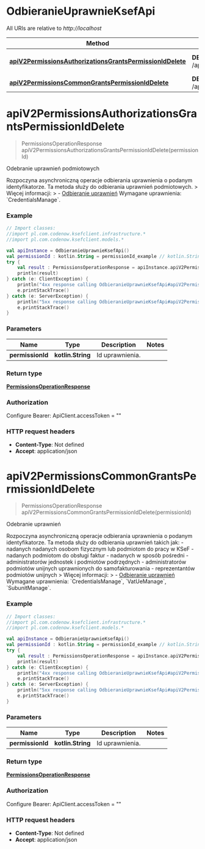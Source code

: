 # OdbieranieUprawnieKsefApi

All URIs are relative to *http://localhost*

| Method | HTTP request | Description |
| ------------- | ------------- | ------------- |
| [**apiV2PermissionsAuthorizationsGrantsPermissionIdDelete**](OdbieranieUprawnieKsefApi.md#apiV2PermissionsAuthorizationsGrantsPermissionIdDelete) | **DELETE** /api/v2/permissions/authorizations/grants/{permissionId} | Odebranie uprawnień podmiotowych |
| [**apiV2PermissionsCommonGrantsPermissionIdDelete**](OdbieranieUprawnieKsefApi.md#apiV2PermissionsCommonGrantsPermissionIdDelete) | **DELETE** /api/v2/permissions/common/grants/{permissionId} | Odebranie uprawnień |


<a id="apiV2PermissionsAuthorizationsGrantsPermissionIdDelete"></a>
# **apiV2PermissionsAuthorizationsGrantsPermissionIdDelete**
> PermissionsOperationResponse apiV2PermissionsAuthorizationsGrantsPermissionIdDelete(permissionId)

Odebranie uprawnień podmiotowych

Rozpoczyna asynchroniczną operacje odbierania uprawnienia o podanym identyfikatorze. Ta metoda służy do odbierania uprawnień podmiotowych.  &gt; Więcej informacji: &gt; - [Odbieranie uprawnień](https://github.com/CIRFMF/ksef-docs/blob/main/uprawnienia.md#odebranie-uprawnie%C5%84-podmiotowych)  Wymagane uprawnienia: &#x60;CredentialsManage&#x60;.

### Example
```kotlin
// Import classes:
//import pl.com.codenow.ksefclient.infrastructure.*
//import pl.com.codenow.ksefclient.models.*

val apiInstance = OdbieranieUprawnieKsefApi()
val permissionId : kotlin.String = permissionId_example // kotlin.String | Id uprawnienia.
try {
    val result : PermissionsOperationResponse = apiInstance.apiV2PermissionsAuthorizationsGrantsPermissionIdDelete(permissionId)
    println(result)
} catch (e: ClientException) {
    println("4xx response calling OdbieranieUprawnieKsefApi#apiV2PermissionsAuthorizationsGrantsPermissionIdDelete")
    e.printStackTrace()
} catch (e: ServerException) {
    println("5xx response calling OdbieranieUprawnieKsefApi#apiV2PermissionsAuthorizationsGrantsPermissionIdDelete")
    e.printStackTrace()
}
```

### Parameters
| Name | Type | Description  | Notes |
| ------------- | ------------- | ------------- | ------------- |
| **permissionId** | **kotlin.String**| Id uprawnienia. | |

### Return type

[**PermissionsOperationResponse**](PermissionsOperationResponse.md)

### Authorization


Configure Bearer:
    ApiClient.accessToken = ""

### HTTP request headers

 - **Content-Type**: Not defined
 - **Accept**: application/json

<a id="apiV2PermissionsCommonGrantsPermissionIdDelete"></a>
# **apiV2PermissionsCommonGrantsPermissionIdDelete**
> PermissionsOperationResponse apiV2PermissionsCommonGrantsPermissionIdDelete(permissionId)

Odebranie uprawnień

Rozpoczyna asynchroniczną operacje odbierania uprawnienia o podanym identyfikatorze.  Ta metoda służy do odbierania uprawnień takich jak: - nadanych nadanych osobom fizycznym lub podmiotom do pracy w KSeF - nadanych podmiotom do obsługi faktur - nadanych w sposób pośredni - administratorów jednostek i podmiotów podrzędnych - administratorów podmiotów unijnych uprawnionych do samofakturowania - reprezentantów podmiotów unijnych  &gt; Więcej informacji: &gt; - [Odbieranie uprawnień](https://github.com/CIRFMF/ksef-docs/blob/main/uprawnienia.md#odebranie-uprawnie%C5%84)  Wymagane uprawnienia: &#x60;CredentialsManage&#x60;, &#x60;VatUeManage&#x60;, &#x60;SubunitManage&#x60;.

### Example
```kotlin
// Import classes:
//import pl.com.codenow.ksefclient.infrastructure.*
//import pl.com.codenow.ksefclient.models.*

val apiInstance = OdbieranieUprawnieKsefApi()
val permissionId : kotlin.String = permissionId_example // kotlin.String | Id uprawnienia.
try {
    val result : PermissionsOperationResponse = apiInstance.apiV2PermissionsCommonGrantsPermissionIdDelete(permissionId)
    println(result)
} catch (e: ClientException) {
    println("4xx response calling OdbieranieUprawnieKsefApi#apiV2PermissionsCommonGrantsPermissionIdDelete")
    e.printStackTrace()
} catch (e: ServerException) {
    println("5xx response calling OdbieranieUprawnieKsefApi#apiV2PermissionsCommonGrantsPermissionIdDelete")
    e.printStackTrace()
}
```

### Parameters
| Name | Type | Description  | Notes |
| ------------- | ------------- | ------------- | ------------- |
| **permissionId** | **kotlin.String**| Id uprawnienia. | |

### Return type

[**PermissionsOperationResponse**](PermissionsOperationResponse.md)

### Authorization


Configure Bearer:
    ApiClient.accessToken = ""

### HTTP request headers

 - **Content-Type**: Not defined
 - **Accept**: application/json

